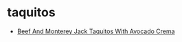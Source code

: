 # taquitos

 * [Beef And Monterey Jack Taquitos With Avocado Crema](index/b/beef-and-monterey-jack-taquitos-with-avocado-crema.json)
